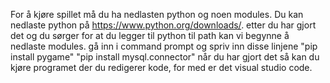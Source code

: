 For å kjøre spillet må du ha nedlasten python og noen modules.
Du kan nedlaste python på https://www.python.org/downloads/.
etter du har gjort det og du sørger for at du legger til python til path kan vi begynne å nedlaste modules.
gå inn i command prompt og spriv inn disse  linjene "pip install pygame" "pip install mysql.connector"
når du har gjort det så kan du kjøre programet der du redigerer kode, for med er det visual studio code.